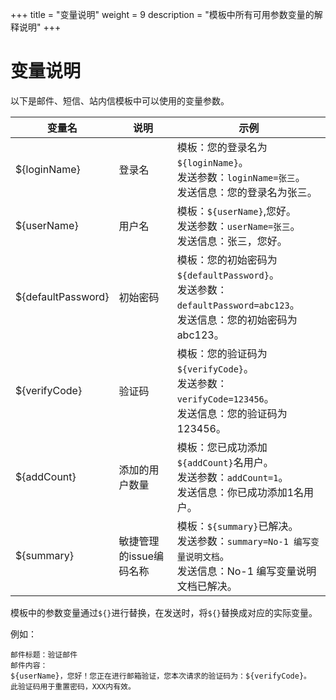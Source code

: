 +++
title = "变量说明"
weight = 9
description = "模板中所有可用参数变量的解释说明"
+++

# 变量说明

以下是邮件、短信、站内信模板中可以使用的变量参数。

| 变量名 | 说明 | 示例 |
| --- | --- | --- |
| ${loginName} | 登录名 | 模板：您的登录名为`${loginName}`。<br>发送参数：`loginName=张三`。<br>发送信息：您的登录名为张三。 |
| ${userName} | 用户名 | 模板：`${userName}`,您好。<br>发送参数：`userName=张三`。<br>发送信息：张三，您好。 |
| ${defaultPassword} | 初始密码 | 模板：您的初始密码为`${defaultPassword}`。<br>发送参数：`defaultPassword=abc123`。<br>发送信息：您的初始密码为abc123。 |
| ${verifyCode} | 验证码 |  模板：您的验证码为`${verifyCode}`。<br>发送参数：`verifyCode=123456`。<br>发送信息：您的验证码为123456。 |
| ${addCount} | 添加的用户数量 | 模板：您已成功添加`${addCount}`名用户。<br>发送参数：`addCount=1`。<br>发送信息：你已成功添加1名用户。 |
| ${summary} | 敏捷管理的issue编码名称 | 模板：`${summary}`已解决。<br>发送参数：`summary=No-1 编写变量说明文档`。<br>发送信息：No-1 编写变量说明文档已解决。 |

模板中的参数变量通过`${}`进行替换，在发送时，将`${}`替换成对应的实际变量。

例如：

    邮件标题：验证邮件
    邮件内容：
    ${userName}，您好！您正在进行邮箱验证，您本次请求的验证码为：${verifyCode}。
    此验证码用于重置密码，XXX内有效。